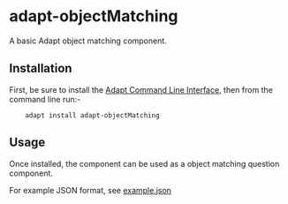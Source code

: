 adapt-objectMatching
===================

A basic Adapt object matching component.

Installation
------------

First, be sure to install the [Adapt Command Line Interface](https://github.com/adaptlearning/adapt-cli), then from the command line run:-

		adapt install adapt-objectMatching

Usage
-----
Once installed, the component can be used as a object matching question component.

For example JSON format, see [example.json](https://github.com/BATraining/adapt-objectMatching/blob/master/example.json)
